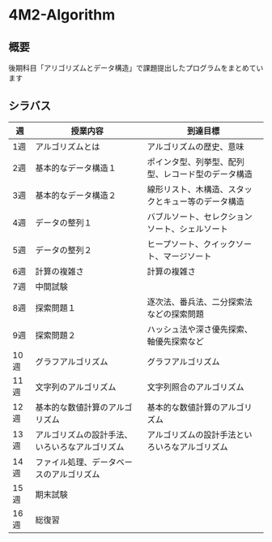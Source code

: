 # 4M2-Algorithm

## 概要

後期科目「アリゴリズムとデータ構造」で課題提出したプログラムをまとめています

## シラバス

| 週 | 授業内容 | 到達目標 |
|----|----|----|
| 1週 | アルゴリズムとは | アルゴリズムの歴史、意味 |
| 2週 | 基本的なデータ構造１ | ポインタ型、列挙型、配列型、レコード型のデータ構造 |
| 3週 | 基本的なデータ構造２ | 線形リスト、木構造、スタックとキュー等のデータ構造|
| 4週 | データの整列１ | バブルソート、セレクションソート、シェルソート|
| 5週 | データの整列２ | ヒープソート、クイックソート、マージソート|
| 6週 | 計算の複雑さ | 計算の複雑さ|
| 7週 | 中間試験 ||
| 8週 | 探索問題１ | 逐次法、番兵法、二分探索法などの探索問題 |
| 9週 | 探索問題２ | ハッシュ法や深さ優先探索、軸優先探索など |
| 10週 | グラフアルゴリズム | グラフアルゴリズム|
| 11週 | 文字列のアルゴリズム | 文字列照合のアルゴリズム |
| 12週 | 基本的な数値計算のアルゴリズム | 基本的な数値計算のアルゴリズム |
| 13週 | アルゴリズムの設計手法、いろいろなアルゴリズム | アルゴリズムの設計手法といろいろなアルゴリズム |
| 14週 | ファイル処理、データベースのアルゴリズム ||
| 15週 | 期末試験 ||
| 16週 | 総復習 ||
